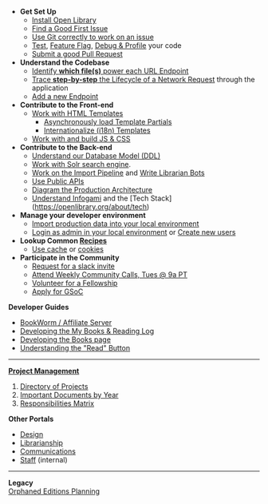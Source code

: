 * **Get Set Up**  
  * [Install Open Library](https://github.com/internetarchive/openlibrary/tree/master/docker#welcome-to-the-installation-guide-for-open-library-developers)
  * [Find a Good First Issue](https://github.com/internetarchive/openlibrary/issues?q=is%3Aissue+is%3Aopen+-linked%3Apr+label%3A%22Good+First+Issue%22+no%3Aassignee)
  * [Use Git correctly to work on an issue](../Git-Cheat-Sheet)
  * [Test](../Testing), [Feature Flag](Feature-Flagging), [Debug & Profile](/Debugging-and-Performance-Profiling) your code
  * [Submit a good Pull Request](https://github.com/internetarchive/openlibrary/blob/master/CONTRIBUTING.md#submitting-pull-requests)
* **Understand the Codebase**  
  * [Identify **which file(s)** power each URL Endpoint](../Endpoints)
  * [Trace **step-by-step** the Lifecycle of a Network Request](https://github.com/internetarchive/openlibrary/wiki/The-Lifecycle-of-a-Network-Request) through the application
  * [Add a new Endpoint](https://github.com/internetarchive/openlibrary/tree/master/openlibrary/plugins#tutorial-implementing-a-new-route)
* **Contribute to the Front-end**  
  * [Work with HTML Templates](../Frontend-Guide#working-with-html)
    * [Asynchronously load Template Partials](../Frontend-Guide#partials)
    * [Internationalize (i18n) Templates](../Internationalization)
  * [Work with and build JS & CSS](https://github.com/internetarchive/openlibrary/wiki/Frontend-Guide#css-js-and-html)
* **Contribute to the Back-end**  
  * [Understand our Database Model (DDL)](https://github.com/internetarchive/openlibrary/wiki/Understanding-The-Data-Model)
  * [Work with Solr search engine](https://github.com/internetarchive/openlibrary/wiki/Solr). 
  * [Work on the Import Pipeline](Developer's-Guide-to-Data-Importing) and [Write Librarian Bots](Writing-Bots)  
  * [Use Public APIs](https://openlibrary.org/developers/api)
  * [Diagram the Production Architecture](../Production-Service-Architecture)  
  * [Understand Infogami](https://openlibrary.org/dev/docs/infogami) and the [Tech Stack] (https://openlibrary.org/about/tech)
* **Manage your developer environment**  
  * [Import production data into your local environment](https://github.com/internetarchive/openlibrary/wiki/Loading-Production-Book-Data) 
  * [Login as admin in your local environment](https://github.com/internetarchive/openlibrary/blob/master/CONTRIBUTING.md#logging-in-as-admin) or [Create new users](https://github.com/internetarchive/openlibrary/wiki/Creating-and-Logging-in-as-a-new-user-on-your-local-client#creating-and-logging-into-new-users)
* **Lookup Common [Recipes](#recipes)**  
  * [Use cache](../Using-Cache) or [cookies](../#setting--unsetting-a-cookie-on-login-or-registration) 
* **Participate in the Community**  
  * [Request for a slack invite](https://openlibrary.org/volunteer)
  * [Attend Weekly Community Calls, Tues @ 9a PT](https://github.com/internetarchive/openlibrary/wiki/Community-Call) 
  * [Volunteer for a Fellowship](https://github.com/internetarchive/openlibrary/wiki#fellowships)
  * [Apply for GSoC](../Google-Summer-of-Code)

**Developer Guides**  
* [BookWorm / Affiliate Server](https://docs.google.com/document/d/1KRtKYFEp40rgWlxWR1G3v60YSKIQBXbKQTjTloD0Vbg/edit#heading=h.xmcr55qgzsig)  
* [Developing the My Books & Reading Log](5_Projects_Developing-the-Reading-Log)  
* [Developing the Books page](https://archive.org/details/openlibrary-tour-2020/book-page-developers-guide.mp4)  
* [Understanding the "Read" Button](https://archive.org/details/openlibrary-tour-2020/openlibrary-availability-button-technical-walkthrough.mp4)  

---

[**Project Management**](#project-management)
1. [Directory of Projects](https://docs.google.com/document/d/1Kliq7Hs8qpTCtAAp7LKSS8ULenX7l5hQADdo3Y6O8Is/)  
2. [Important Documents by Year](https://docs.google.com/document/d/1KJr3A81Gew7nfuyo9PnCLCjNBDs5c7iR4loOGm1Pafs/)    
3. [Responsibilities Matrix](https://docs.google.com/document/d/1frjwLxsa3J_ZyU8p0glUwLI_K8OL6yF9xRkyylbwktw/edit#heading=h.ff2pas7bc7ye)   

**Other Portals**
* [Design](https://docs.google.com/document/d/1KLy6XRvwHaXrvHlZ-Ol_kFoIdn9eRMGuWeSYvWox1Qw/edit#heading=h.b20z3avugr8c)  
* [Librarianship](https://openlibrary.org/librarians)
* [Communications](https://docs.google.com/document/d/14FS1A0fbgwRWHTl7_AbVixZiUVc2ctN1wUgW6Mwt5jw/edit#heading=h.d4bcs4fzim9e)   
* [Staff](https://github.com/internetarchive/olsystem/wiki) (internal)  

---

**Legacy**  
[Orphaned Editions Planning](5_Projects_Orphaned-Editions-Planning)  